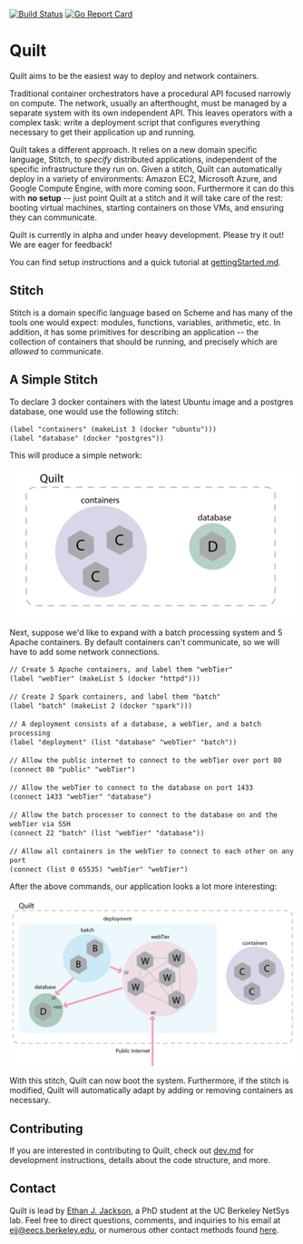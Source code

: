 [![Build Status](https://travis-ci.org/NetSys/quilt.svg?branch=master)](https://travis-ci.org/NetSys/quilt)
[![Go Report Card](https://goreportcard.com/badge/github.com/NetSys/quilt)](https://goreportcard.com/report/github.com/NetSys/quilt)
# Quilt

Quilt aims to be the easiest way to deploy and network containers.

Traditional container orchestrators have a procedural API focused narrowly on
compute.  The network, usually an afterthought, must be managed by a separate
system with its own independent API.  This leaves operators with a complex
task: write a deployment script that configures everything necessary to get
their application up and running.

Quilt takes a different approach.  It relies on a new domain specific language,
Stitch, to _specify_ distributed applications, independent of the specific
infrastructure they run on.  Given a stitch, Quilt can automatically deploy in
a variety of environments: Amazon EC2, Microsoft Azure, and Google Compute
Engine, with more coming soon.  Furthermore it can do this with **no setup** --
just point Quilt at a stitch and it will take care of the rest: booting virtual
machines, starting containers on those VMs, and ensuring they can communicate.

Quilt is currently in alpha and under heavy development. Please try it out!
We are eager for feedback!

You can find setup instructions and a quick tutorial at
[gettingStarted.md](gettingStarted.md).

## Stitch

Stitch is a domain specific language based on Scheme and has many of the tools
one would expect: modules, functions, variables, arithmetic, etc.  In addition,
it has some primitives for describing an application -- the collection of
containers that should be running, and precisely which are _allowed_ to
communicate.

## A Simple Stitch

To declare 3 docker containers with the latest Ubuntu image and a postgres
database, one would use the following stitch:

<!-- BEGIN CODE -->
    (label "containers" (makeList 3 (docker "ubuntu")))
    (label "database" (docker "postgres"))
<!-- END CODE -->

This will produce a simple network:

<img src="./doc-images/quiltSimple.png">

Next, suppose we'd like to expand with a batch processing system and 5 Apache
containers. By default containers can't communicate, so we will have to add
some network connections.

<!-- BEGIN CODE -->
    // Create 5 Apache containers, and label them "webTier"
    (label "webTier" (makeList 5 (docker "httpd")))

    // Create 2 Spark containers, and label them "batch"
    (label "batch" (makeList 2 (docker "spark")))

    // A deployment consists of a database, a webTier, and a batch processing
    (label "deployment" (list "database" "webTier" "batch"))

    // Allow the public internet to connect to the webTier over port 80
    (connect 80 "public" "webTier")

    // Allow the webTier to connect to the database on port 1433
    (connect 1433 "webTier" "database")

    // Allow the batch processer to connect to the database on and the webTier via SSH
    (connect 22 "batch" (list "webTier" "database"))

    // Allow all containers in the webTier to connect to each other on any port
    (connect (list 0 65535) "webTier" "webTier")
<!-- END CODE -->

After the above commands, our application looks a lot more interesting:

<img src="./doc-images/quiltAbstractWebTierConnect.png">

With this stitch, Quilt can now boot the system. Furthermore, if the stitch is
modified, Quilt will automatically adapt by adding or removing containers as
necessary.

## Contributing
If you are interested in contributing to Quilt, check out [dev.md](dev.md) for
development instructions, details about the code structure, and more.

## Contact
Quilt is lead by [Ethan J. Jackson](http://ejj.github.io/), a PhD student at
the UC Berkeley NetSys lab.  Feel free to direct questions, comments, and
inquiries to his email at
[ejj@eecs.berkeley.edu](mailto:ejj@eecs.berkeley.edu), or numerous other
contact methods found [here](http://ejj.github.io/contact.html).
